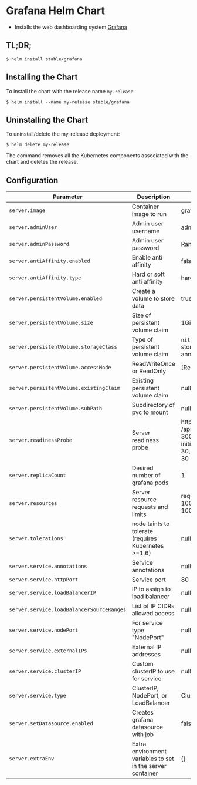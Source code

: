 # Grafana Helm Chart

* Installs the web dashboarding system [Grafana](http://grafana.org/)

## TL;DR;

```console
$ helm install stable/grafana
```

## Installing the Chart

To install the chart with the release name `my-release`:

```console
$ helm install --name my-release stable/grafana
```

## Uninstalling the Chart

To uninstall/delete the my-release deployment:

```console
$ helm delete my-release
```

The command removes all the Kubernetes components associated with the chart and deletes the release.


## Configuration

| Parameter                                 | Description                         | Default                                           |
|-------------------------------------------|-------------------------------------|---------------------------------------------------|
| `server.image`                            | Container image to run              | grafana/grafana:4.6.3                             |
| `server.adminUser`                        | Admin user username                 | admin                                             |
| `server.adminPassword`                    | Admin user password                 | Randomly generated                                |
| `server.antiAffinity.enabled`             | Enable anti affinity                | false                                             |
| `server.antiAffinity.type`                | Hard or soft anti affinity          | hard                                              |
| `server.persistentVolume.enabled`         | Create a volume to store data       | true                                              |
| `server.persistentVolume.size`            | Size of persistent volume claim     | 1Gi RW                                            |
| `server.persistentVolume.storageClass`    | Type of persistent volume claim     | `nil` (uses alpha storage class annotation)       |
| `server.persistentVolume.accessMode`      | ReadWriteOnce or ReadOnly           | [ReadWriteOnce]                                   |
| `server.persistentVolume.existingClaim`   | Existing persistent volume claim    | null                                              |
| `server.persistentVolume.subPath`         | Subdirectory of pvc to mount        | null                                              |
| `server.readinessProbe`                   | Server readiness probe              | httpGet: {path: /api/health, port: 3000}, initialDelaySeconds: 30, timeoutSeconds: 30 |
| `server.replicaCount`                     | Desired number of grafana pods      | 1                                                 |
| `server.resources`                        | Server resource requests and limits | requests: {cpu: 100m, memory: 100Mi}              |
| `server.tolerations`                      | node taints to tolerate (requires Kubernetes >=1.6) | null |
| `server.service.annotations`              | Service annotations                 | null                                              |
| `server.service.httpPort`                 | Service port                        | 80                                                |
| `server.service.loadBalancerIP`           | IP to assign to load balancer       | null                                              |
| `server.service.loadBalancerSourceRanges` | List of IP CIDRs allowed access     | null                                              |
| `server.service.nodePort`                 | For service type "NodePort"         | null                                              |
| `server.service.externalIPs`              | External IP addresses               | null                                              |
| `server.service.clusterIP`                | Custom clusterIP to use for service | null                                         |
| `server.service.type`                     | ClusterIP, NodePort, or LoadBalancer| ClusterIP                                         |
| `server.setDatasource.enabled`            | Creates grafana datasource with job | false                                             |
| `server.extraEnv`                          | Extra environment variables to set in the server container | {} |
